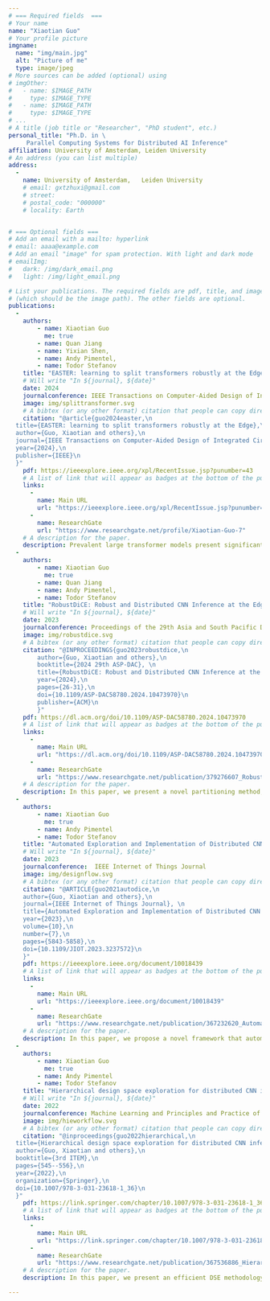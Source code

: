```yaml
---
# === Required fields  ===
# Your name 
name: "Xiaotian Guo"
# Your profile picture
imgname: 
  name: "img/main.jpg"
  alt: "Picture of me"
  type: image/jpeg
# More sources can be added (optional) using 
# imgOther:
#   - name: $IMAGE_PATH
#     type: $IMAGE_TYPE
#   - name: $IMAGE_PATH
#     type: $IMAGE_TYPE
# ...
# A title (job title or "Researcher", "PhD student", etc.)
personal_title: "Ph.D. in \   
     Parallel Computing Systems for Distributed AI Inference"
affiliation: University of Amsterdam, Leiden University
# An address (you can list multiple)
address: 
  - 
    name: University of Amsterdam,   Leiden University
    # email: gxtzhuxi@gmail.com
    # street:  
    # postal_code: "000000"
    # locality: Earth


# === Optional fields ===
# Add an email with a mailto: hyperlink
# email: aaaa@example.com
# Add an email "image" for spam protection. With light and dark mode
# emailImg: 
#   dark: /img/dark_email.png
#   light: /img/light_email.png

# List your publications. The required fields are pdf, title, and image 
# (which should be the image path). The other fields are optional.
publications:
  - 
    authors:
        - name: Xiaotian Guo
          me: true
        - name: Quan Jiang
        - name: Yixian Shen,  
        - name: Andy Pimentel,  
        - name: Todor Stefanov 
    title: "EASTER: learning to split transformers robustly at the Edge"
    # Will write "In ${journal}, ${date}"
    date: 2024
    journalconference: IEEE Transactions on Computer-Aided Design of Integrated Circuits and Systems (TCAD)
    image: img/splittransformer.svg
    # A bibtex (or any other format) citation that people can copy directly from the website.
    citation: "@article{guo2024easter,\n
  title={EASTER: learning to split transformers robustly at the Edge},\n
  author={Guo, Xiaotian and others},\n
  journal={IEEE Transactions on Computer-Aided Design of Integrated Circuits and Systems (TCAD)},\n
  year={2024},\n
  publisher={IEEE}\n
  }"
    pdf: https://ieeexplore.ieee.org/xpl/RecentIssue.jsp?punumber=43
    # A list of link that will appear as badges at the bottom of the publication.
    links:
      -
        name: Main URL
        url: "https://ieeexplore.ieee.org/xpl/RecentIssue.jsp?punumber=43"
      -
        name: ResearchGate
        url: "https://www.researchgate.net/profile/Xiaotian-Guo-7"
    # A description for the paper.
    description: Prevalent large transformer models present significant computational challenges for resource-constrained devices at the Edge. In this paper, we introduce a novel methodology, called EASTER, designed to learn robust distribution strategies for transformer models against device failures that consider the trade-off between robustness (i.e., maintaining model functionality against failures) and resource utilization (considering memory usage and computations).  We evaluate EASTER with three representative transformers ViT, GPT-2, and Vicuna under device failures. Our results demonstrate EASTER's efficiency in memory usage, and possible end-to-end latency improvement for inference across multiple edge devices while preserving model accuracy as much as possible under device failures. 
  - 
    authors:
        - name: Xiaotian Guo
          me: true
        - name: Quan Jiang 
        - name: Andy Pimentel, 
        - name: Todor Stefanov
    title: "RobustDiCE: Robust and Distributed CNN Inference at the Edge"
    # Will write "In ${journal}, ${date}"
    date: 2023
    journalconference: Proceedings of the 29th Asia and South Pacific Design Automation Conference (ASPDAC '24)
    image: img/robustdice.svg
    # A bibtex (or any other format) citation that people can copy directly from the website.
    citation: "@INPROCEEDINGS{guo2023robustdice,\n
        author={Guo, Xiaotian and others},\n
        booktitle={2024 29th ASP-DAC}, \n
        title={RobustDiCE: Robust and Distributed CNN Inference at the Edge}, \n
        year={2024},\n
        pages={26-31},\n
        doi={10.1109/ASP-DAC58780.2024.10473970}\n
        publisher={ACM}\n
        }"
    pdf: https://dl.acm.org/doi/10.1109/ASP-DAC58780.2024.10473970
    # A list of link that will appear as badges at the bottom of the publication.
    links:
      -
        name: Main URL
        url: "https://dl.acm.org/doi/10.1109/ASP-DAC58780.2024.10473970"
      -
        name: ResearchGate
        url: "https://www.researchgate.net/publication/379276607_RobustDiCE_Robust_and_Distributed_CNN_Inference_at_the_Edge"
    # A description for the paper.
    description: In this paper, we present a novel partitioning method, called RobustDiCE, for robust distribution and inference of CNN models over multiple edge devices. Our method can tolerate intermittent and permanent device failures in a distributed system at the Edge, offering a tunable trade-off between robustness (i.e., retaining model accuracy after failures) and resource utilization. We evaluate RobustDiCE using the ImageNet-1K dataset on several representative CNN models under various device failure scenarios and compare it with several state-of-the-art partitioning methods as well as an optimal robustness approach (i.e., full neuron replication).  In addition, we demonstrate RobustDiCE's advantages in terms of memory usage and energy consumption per device, and system throughput for various system set-ups with different device counts.
  - 
    authors:
        - name: Xiaotian Guo
          me: true
        - name: Andy Pimentel 
        - name: Todor Stefanov
    title: "Automated Exploration and Implementation of Distributed CNN Inference at the Edge"
    # Will write "In ${journal}, ${date}"
    date: 2023
    journalconference:  IEEE Internet of Things Journal
    image: img/designflow.svg
    # A bibtex (or any other format) citation that people can copy directly from the website.
    citation: "@ARTICLE{guo2021autodice,\n
    author={Guo, Xiaotian and others},\n
    journal={IEEE Internet of Things Journal}, \n
    title={Automated Exploration and Implementation of Distributed CNN Inference at the Edge}, \n
    year={2023},\n
    volume={10},\n
    number={7},\n
    pages={5843-5858},\n
    doi={10.1109/JIOT.2023.3237572}\n
    }"
    pdf: https://ieeexplore.ieee.org/document/10018439
    # A list of link that will appear as badges at the bottom of the publication.
    links:
      -
        name: Main URL
        url: "https://ieeexplore.ieee.org/document/10018439"
      -
        name: ResearchGate
        url: "https://www.researchgate.net/publication/367232620_Automated_Exploration_and_Implementation_of_Distributed_CNN_Inference_at_the_Edge"
    # A description for the paper.
    description: In this paper, we propose a novel framework that automates the splitting of a CNN model into a set of sub-models as well as the code generation needed for the distributed and collaborative execution of these sub-models on multiple, possibly heterogeneous, edge devices, while supporting the exploitation of parallelism among and within the edge devices. In addition, since the number of different CNN mapping possibilities on multiple edge devices is vast, our framework also features a multi-stage and hierarchical Design Space Exploration methodology to efficiently search for (near-)optimal distributed CNN inference implementations. Our experimental results demonstrate that our work allows for rapidly finding and realizing distributed CNN inference implementations with reduced energy consumption and memory usage per edge device, and under certain conditions, with improved system throughput as well.
  - 
    authors:
        - name: Xiaotian Guo
          me: true
        - name: Andy Pimentel 
        - name: Todor Stefanov
    title: "Hierarchical design space exploration for distributed CNN inference at the edge"
    # Will write "In ${journal}, ${date}"
    date: 2022
    journalconference: Machine Learning and Principles and Practice of Knowledge Discovery in Databases (ECML PKDD 2022)
    image: img/hieworkflow.svg
    # A bibtex (or any other format) citation that people can copy directly from the website.
    citation: "@inproceedings{guo2022hierarchical,\n
  title={Hierarchical design space exploration for distributed CNN inference at the edge},\n
  author={Guo, Xiaotian and others},\n
  booktitle={3rd ITEM},\n
  pages={545--556},\n
  year={2022},\n
  organization={Springer},\n
  doi={10.1007/978-3-031-23618-1_36}\n
  }"
    pdf: https://link.springer.com/chapter/10.1007/978-3-031-23618-1_36
    # A list of link that will appear as badges at the bottom of the publication.
    links:
      -
        name: Main URL
        url: "https://link.springer.com/chapter/10.1007/978-3-031-23618-1_36"
      -
        name: ResearchGate
        url: "https://www.researchgate.net/publication/367536886_Hierarchical_Design_Space_Exploration_for_Distributed_CNN_Inference_at_the_Edge"
    # A description for the paper.
    description: In this paper, we present an efficient DSE methodology to find (near-)optimal CNN mappings for distributed inference at the edge. To deal with the vast design space of different CNN mappings, we accelerate the searching process by proposing and utilizing a multi-stage hierarchical DSE approach together with a tailored Genetic Algorithm as the underlying search engine. 

---
```


<!-- # Bio

My name is **Xiaotian Guo** (You can call me Sky in English). I am currently a Guest Researcher at University of Amsterdam, working closely with Prof. Andy Pimentel and Dr. Todor Stefanov. I finished my Ph.D. at Amsterdam Parallel Computing Systems Lab (PCS), University of Amsterdam. Thanks to my great Ph.D. supervisors,  Prof. Andy Pimentel and Dr. Todor Stefanov, for supporting me in finishing this project. 

Moreover, my research focuses on the distributed inference of deep learning models at the Edge. The principal goal of my Ph.D. project is to achieve **fast**, **safe**, **robust** and **efficient** execution of deep learning models over edge devices. I have published 1 TCAD jouranl paper, 1 IoT journal papers, 1 ASP-DAC Conference paper, 1 ECML-PKDD workshop paper. My PhD thesis " Distributed DNN inference at the Edge " is available in the link, together with the defense video in the link. 

More interesting work is ongoing and please follow my updates though [Googlescholar]([‪Xiaotian Guo‬ - ‪Google Scholar‬](https://scholar.google.com/citations?user=phnm-TwAAAAJ)) (Only selected publications appear in the googlescholar). For any guys who want to achieve scientific collaboration in publishing interesting papers, feel free to contact me😎. -->
